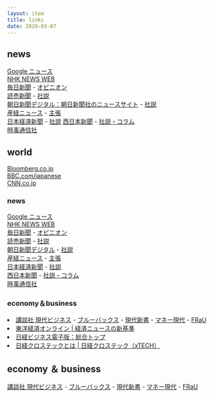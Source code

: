 ```yaml
---
layout: item
title: links
date: 2020-03-07
---
```



## news
[Google ニュース](https://news.google.com)<br>
[NHK NEWS WEB](https://www3.nhk.or.jp/news/)<br>
[毎日新聞](https://mainichi.jp/) - [オピニオン](https://mainichi.jp/opinion/)<br>
[読売新聞](https://www.yomiuri.co.jp/) - [社説](https://www.yomiuri.co.jp/editorial/)<br>
[朝日新聞デジタル：朝日新聞社のニュースサイト](https://www.asahi.com/) - 
[社説](https://www.asahi.com/rensai/list.html?id=16)<br>
[産経ニュース](https://www.sankei.com/) - [主張](https://www.sankei.com/column/newslist/editorial-n1.html?cx_fixedtopics=true&cx_wid=d5ac4456c4d5baa6a785782ef4e98f6eb01bb384)<br>
[日本経済新聞](https://www.nikkei.com/) - [社説](https://www.nikkei.com/opinion/editorial/)
[西日本新聞](https://www.nishinippon.co.jp/) - [社説・コラム](https://www.nishinippon.co.jp/category/column/)<br>
[時事通信社](https://www.jiji.com/)


## world
[Bloomberg.co.jp](https://www.bloomberg.co.jp/)<br>
[BBC.com/japanese](https://www.bbc.com/japanese)<br>
[CNN.co.jp](https://www.cnn.co.jp/)<br>


<div class="row">
    <div class="col-lg-4 col-pad">
        <h3>news</h3>
        <p><a href="https://news.google.com">Google ニュース</a><br>
        <a href="https://www3.nhk.or.jp/news/">NHK NEWS WEB</a><br>
        <a href="https://mainichi.jp/">毎日新聞</a> - <a href="https://mainichi.jp/opinion/">オピニオン</a><br>
        <a href="https://www.yomiuri.co.jp/">読売新聞</a> - <a href="https://www.yomiuri.co.jp/editorial/">社説</a><br>
        <a href="https://www.asahi.com/">朝日新聞デジタル</a> - 
        <a href="https://www.asahi.com/rensai/list.html?id=16">社説</a><br>
        <a href="https://www.sankei.com/">産経ニュース</a> - <a href="https://www.sankei.com/column/newslist/editorial-n1.html?cx_fixedtopics=true&cx_wid=d5ac4456c4d5baa6a785782ef4e98f6eb01bb384">主張</a><br>
        <a href="https://www.nikkei.com/">日本経済新聞</a> - <a href="https://www.nikkei.com/opinion/editorial/">社説</a><br>
        <a href="https://www.nishinippon.co.jp/">西日本新聞</a> - <a href="https://www.nishinippon.co.jp/category/column/">社説・コラム</a><br>
        <a href="https://www.jiji.com/">時事通信社</a></p>
    </div>
    <div class="col-lg-4 col-pad">
        <h3>economy＆business</h3>
        <li><a href="https://gendai.ismedia.jp/">講談社 現代ビジネス</a> - <a href="https://gendai.ismedia.jp/bluebacks">ブルーバックス</a> - <a href="https://gendai.ismedia.jp/gendai-shinsho">現代新書</a> - <a href="https://gendai.ismedia.jp/money">マネー現代</a> - <a href="https://gendai.ismedia.jp/frau">FRaU</a></li>
        <li><a href="https://toyokeizai.net/">東洋経済オンライン | 経済ニュースの新基準</a></li>
        <li><a href="https://business.nikkei.com/">日経ビジネス電子版：総合トップ</a></li>
        <li><a href="https://xtech.nikkei.com/atcl/nxt/info/18/00001/020800003/">日経クロステックとは | 日経クロステック（xTECH）</a></li>
    </div>
</div>




## economy ＆ business
[講談社 現代ビジネス](https://gendai.ismedia.jp/) - [ブルーバックス](https://gendai.ismedia.jp/bluebacks) - [現代新書](https://gendai.ismedia.jp/gendai-shinsho) - [マネー現代](https://gendai.ismedia.jp/money) - [FRaU](https://gendai.ismedia.jp/frau)<br>

